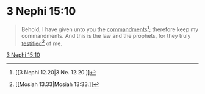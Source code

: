 # 3 Nephi 15:10

> Behold, I have given unto you the <u>commandments</u>[^a]; therefore keep my commandments. And this is the law and the prophets, for they truly <u>testified</u>[^b] of me.

[3 Nephi 15:10](https://www.churchofjesuschrist.org/study/scriptures/bofm/3-ne/15?lang=eng&id=p10#p10)


[^a]: [[3 Nephi 12.20|3 Ne. 12:20.]]
[^b]: [[Mosiah 13.33|Mosiah 13:33.]]
